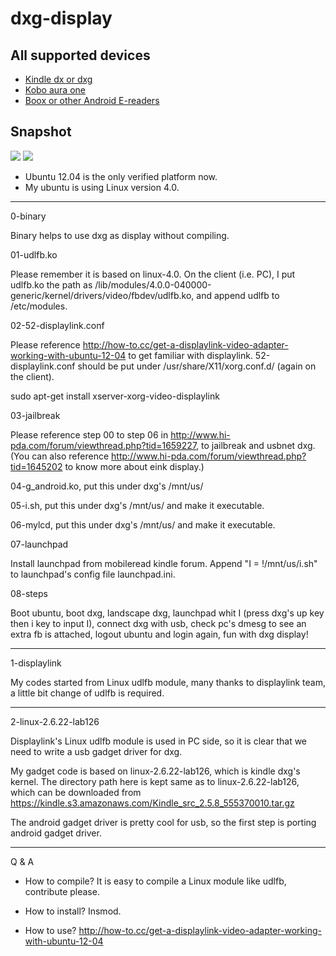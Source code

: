 # dxg-display #
## All supported devices ##
- [Kindle dx or dxg](https://github.com/nahtethan/dxg-display/blob/master/DXG.md)
- [Kobo aura one](https://github.com/nahtethan/dxg-display/blob/master/e-reader/KOBOen.md)
- [Boox or other Android E-readers](https://github.com/nahtethan/dxg-display/blob/master/BOOXen.md)
## Snapshot ##
![](https://github.com/nahtethan/dxg-display/blob/master/99-pictures/IMG_3664.JPG)
![](https://github.com/nahtethan/dxg-display/blob/master/99-pictures/IMG_3665.JPG)
- Ubuntu 12.04 is the only verified platform now.
- My ubuntu is using Linux version 4.0.

***************

0-binary

Binary helps to use dxg as display without compiling.

01-udlfb.ko

Please remember it is based on linux-4.0. On the client (i.e. PC), I put udlfb.ko the path as  /lib/modules/4.0.0-040000-generic/kernel/drivers/video/fbdev/udlfb.ko, and append udlfb to /etc/modules.

02-52-displaylink.conf

Please reference http://how-to.cc/get-a-displaylink-video-adapter-working-with-ubuntu-12-04 to get familiar with displaylink. 52-displaylink.conf should be put under /usr/share/X11/xorg.conf.d/ (again on the client).

sudo apt-get install xserver-xorg-video-displaylink

03-jailbreak

Please reference step 00 to step 06 in http://www.hi-pda.com/forum/viewthread.php?tid=1659227, to jailbreak and usbnet dxg. (You can also reference http://www.hi-pda.com/forum/viewthread.php?tid=1645202 to know more about eink display.)

04-g_android.ko, put this under dxg's /mnt/us/

05-i.sh, put this under dxg's /mnt/us/ and make it executable.

06-mylcd, put this under dxg's /mnt/us/ and make it executable.

07-launchpad

Install launchpad from mobileread kindle forum. Append "I = !/mnt/us/i.sh" to launchpad's config file launchpad.ini.

08-steps

Boot ubuntu, boot dxg, landscape dxg, launchpad whit I (press dxg's up key then i key to input I), connect dxg with usb, check pc's dmesg to see an extra fb is attached, logout ubuntu and login again, fun with dxg display!

***************

1-displaylink

My codes started from Linux udlfb module, many thanks to displaylink team, a little bit change of udlfb is required.

***************

2-linux-2.6.22-lab126

Displaylink's Linux udlfb module is used in PC side, so it is clear that we need to write a usb gadget driver for dxg.

My gadget code is based on linux-2.6.22-lab126, which is kindle dxg's kernel. The directory path here is kept same as to linux-2.6.22-lab126, which can be downloaded from https://kindle.s3.amazonaws.com/Kindle_src_2.5.8_555370010.tar.gz

The android gadget driver is pretty cool for usb, so the first step is porting android gadget driver.

***************

Q & A

- How to compile?
It is easy to compile a Linux module like udlfb, contribute please.

- How to install?
Insmod.

- How to use?
http://how-to.cc/get-a-displaylink-video-adapter-working-with-ubuntu-12-04
